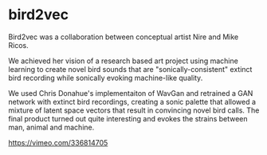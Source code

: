 # bird2vec
Bird2vec was a collaboration between conceptual artist Nire and Mike Ricos.

We achieved her vision of a research based art project
 using machine learning to  create novel bird sounds that are "sonically-consistent" 
 extinct bird recording while sonically evoking machine-like quality.
 
We used Chris Donahue's implementaiton of WavGan and retrained a GAN network with extinct bird
recordings, creating a sonic palette that allowed a mixture of latent space vectors that result
in convincing novel bird calls. The final product turned out quite interesting and evokes
the strains between man, animal and machine.

https://vimeo.com/336814705
